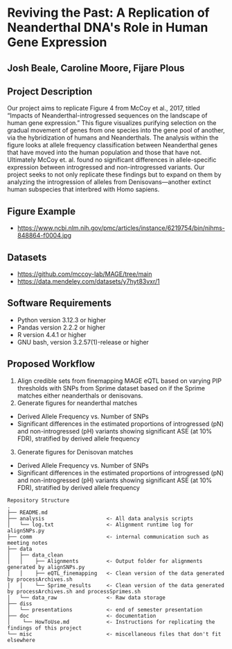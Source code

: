 # Reviving the Past: A Replication of Neanderthal DNA's Role in Human Gene Expression
## Josh Beale, Caroline Moore, Fijare Plous

## Project Description
Our project aims to replicate Figure 4 from McCoy et al., 2017, titled “Impacts of Neanderthal-introgressed sequences on the landscape of human gene expression.” This figure visualizes purifying selection on the gradual movement of genes from one species into the gene pool of another, via the hybridization of humans and Neanderthals. The analysis within the figure looks at allele frequency classification between Neanderthal genes that have moved into the human population and those that have not. Ultimately McCoy et. al. found no significant differences in allele-specific expression between introgressed and non-introgressed variants. Our project seeks to not only replicate these findings but to expand on them by analyzing the introgression of alleles from Denisovans—another extinct human subspecies that interbred with Homo sapiens. 


## Figure Example
- https://www.ncbi.nlm.nih.gov/pmc/articles/instance/6219754/bin/nihms-848864-f0004.jpg 

## Datasets
- https://github.com/mccoy-lab/MAGE/tree/main
- https://data.mendeley.com/datasets/y7hyt83vxr/1

## Software Requirements
- Python version 3.12.3 or higher
- Pandas version 2.2.2 or higher
- R version 4.4.1 or higher
- GNU bash, version 3.2.57(1)-release or higher

## Proposed Workflow
1. Align credible sets from finemapping MAGE eQTL based on varying PIP thresholds with SNPs from Sprime dataset based on if the Sprime matches either neanderthals or denisovans.
2. Generate figures for neanderthal matches
- Derived Allele Frequency vs. Number of SNPs
- Significant differences in the estimated proportions of introgressed (pN) and non-introgressed (pH) variants showing significant ASE (at 10% FDR), stratified by derived allele frequency
3. Generate figures for Denisovan matches
- Derived Allele Frequency vs. Number of SNPs
- Significant differences in the estimated proportions of introgressed (pN) and non-introgressed (pH) variants showing significant ASE (at 10% FDR), stratified by derived allele frequency


```
Repository Structure
.
├── README.md
├── analysis                    <- All data analysis scripts
│   └── log.txt                 <- Alignment runtime log for alignSNPs.py
├── comm                        <- internal communication such as meeting notes
├── data
│   ├── data_clean      
│   │    ├── Alignments         <- Output folder for alignments generated by alignSNPs.py
│   │    ├── eQTL_finemapping   <- Clean version of the data generated by processArchives.sh
│   │    └── Sprime_results     <- Clean version of the data generated by processArchives.sh and processSprimes.sh
│   └── data_raw                <- Raw data storage
├── diss
│   └── presentations           <- end of semester presentation
├── doc                         <- documentation
│    └── HowToUse.md            <- Instructions for replicating the findings of this project
└── misc                        <- miscellaneous files that don't fit elsewhere  
```